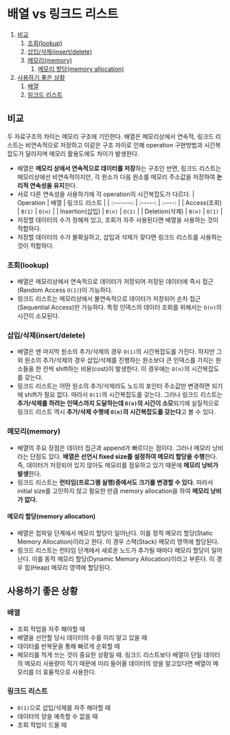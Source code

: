 # 배열 vs 링크드 리스트

1. [비교](#비교)
   1. [조회(lookup)](#조회lookup)
   2. [삽입/삭제(insert/delete)](#삽입삭제insertdelete)
   3. [메모리(memory)](#메모리memory)
      1. [메모리 할당(memory allocation)](#메모리-할당memory-allocation)
2. [사용하기 좋은 상황](#사용하기-좋은-상황)
   1. [배열](#배열)
   2. [링크드 리스트](#링크드-리스트)

## 비교

두 자료구조의 차이는 메모리 구조에 기인한다. 배열은 메모리상에서 연속적, 링크드 리스트는 비연속적으로 저장하고 이같은 구조 차이로 인해 operation 구현방법과 시간복잡도가 달라지며 메모리 활용도에도 차이가 발생한다.

- 배열은 **메모리 상에서 연속적으로 데이터를 저장**하는 구조인 반면, 링크드 리스트는 메모리상에선 비연속적이지만, 각 원소가 다음 원소를 메모리 주소값을 저장하여 **논리적 연속성을 유지**한다.
- 서로 다른 연속성을 사용하기에 각 operation의 시간복잡도가 다르다.
  | Operation | 배열 | 링크드 리스트 |
  | :-------: | :-----: | :----: |
  | Access(조회) | `Θ(1)` | `O(n)` |
  | Insertion(삽입) | `Θ(n)` | `O(1)` |
  | Deletion(삭제) | `Θ(n)` | `O(1)` |
- 저장할 데이터의 수가 정해져 있고, 조회가 자주 사용된다면 배열을 사용하는 것이 적합하다.
- 저장할 데이터의 수가 불확실하고, 삽입과 삭제가 잦다면 링크드 리스트를 사용하는 것이 적합하다.

### 조회(lookup)

- 배열은 메모리상에서 연속적으로 데이터가 저장되어 저장된 데이터에 즉시 접근(Random Access `O(1)`)이 가능하다.
- 링크드 리스트는 메모리상에서 불연속적으로 데이터가 저장되어 순차 접근(Sequential Access)만 가능하다. 특정 인덱스의 데이터 조회를 위해서는 `O(n)`의 시간이 소모된다.

### 삽입/삭제(insert/delete)

- 배열은 맨 마지막 원소의 추가/삭제의 경우 `O(1)`의 시간복잡도를 가진다. 하지만 그 외 원소의 추가/삭제의 경우 삽입/삭제를 진행하는 원소보다 큰 인덱스를 가지는 원소들을 한 칸씩 shift하는 비용(cost)이 발생한다. 이 경우에는 `O(n)`의 시간복잡도를 갖는다.
- 링크드 리스트는 어떤 원소의 추가/삭제라도 노드의 포인터 주소값만 변경하면 되기에 shift가 필요 없다. 따라서 `O(1)`의 시간복잡도를 갖는다. 그러나 링크드 리스트는 **추가/삭제를 하려는 인덱스까지 도달하는데 `O(n)`의 시간이 소모**되기에 실질적으로 링크드 리스트 역시 **추가/삭제 수행에 `O(n)`의 시간복잡도를 갖는다**고 볼 수 있다.

### 메모리(memory)

- 배열의 주요 장점은 데이터 접근과 append가 빠르다는 점이다. 그러나 메모리 낭비라는 단점도 있다. **배열은 선언시 fixed size를 설정하여 메모리 할당을 수행**한다. 즉, 데이터가 저장되어 있지 않아도 메모리를 점유하고 있기 때문에 **메모리 낭비가 발생**한다.
- 링크드 리스트는 **런타임(프로그램 실행)중에서도 크기를 변경할 수 있다.** 따라서 initial size를 고민하지 않고 필요한 만큼 memory allocation을 하여 **메모리 낭비가 없다.**

#### 메모리 할당(memory allocation)

- 배열은 컴파일 단계에서 메모리 할당이 일어난다. 이를 정적 메모리 할당(Static Memory Allocation)이라고 한다. 이 경우 스택(Stack) 메모리 영역에 할당된다.
- 링크드 리스트는 런타임 단계에서 새로운 노드가 추가될 때마다 메모리 할당이 일어난다. 이를 동적 메모리 할당(Dynamic Memory Allocation)이라고 부른다. 이 경우 힙(Heap) 메모리 영역에 할당된다.

## 사용하기 좋은 상황

### 배열

- 조회 작업을 자주 해야할 때
- 배열을 선언할 당시 데이터의 수를 미리 알고 있을 때
- 데이터를 반복문을 통해 빠르게 순회할 때
- 메모리를 적게 쓰는 것이 중요한 상황일 때. 링크드 리스트보다 배열이 단일 데이터의 메모리 사용량이 적기 때문에 미리 들어올 데이터의 양을 알고있다면 배열이 메모리를 더 효율적으로 사용한다.

### 링크드 리스트

- `O(1)`으로 삽입/삭제를 자주 해야할 때
- 데이터의 양을 예측할 수 없을 때
- 조회 작업이 드물 때
